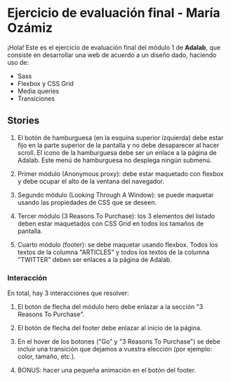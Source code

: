 # Ejercicio de evaluación final - María Ozámiz

¡Hola! Este es el ejercicio de evaluación final del módulo 1 de **Adalab**, que consiste en desarrollar una web de acuerdo a un diseño dado, haciendo uso de:

-   Sass
-   Flexbox y CSS Grid
-   Media queries
-   Transiciones

## Stories

1. El botón de hamburguesa (en la esquina superior izquierda) debe estar fijo en la parte superior de la pantalla y no debe desaparecer al hacer scroll. El icono de la hamburguesa debe ser un enlace a la página de Adalab. Este menú de hamburguesa no desplega ningún submenú.

2. Primer módulo (Anonymous proxy): debe estar maquetado con flexbox y debe ocupar el alto de la ventana del navegador.

3. Segundo módulo (Looking Through A Window): se puede maquetar usando las propiedades de CSS que se deseen.

4. Tercer módulo (3 Reasons To Purchase): los 3 elementos del listado deben estar maquetados con CSS Grid en todos los tamaños de pantalla.

5. Cuarto módulo (footer): se debe maquetar usando flexbox. Todos los textos de la columna "ARTICLES" y todos los textos de la columna "TWITTER" deben ser enlaces a la página de Adalab.

### Interacción

En total, hay 3 interacciones que resolver:

1. El botón de flecha del módulo hero debe enlazar a la sección "3 Reasons To Purchase".

2. El botón de flecha del footer debe enlazar al inicio de la página.

3. En el hover de los botones ("Go" y "3 Reasons To Purchase") se debe incluir una transición que dejamos a vuestra elección (por ejemplo: color, tamaño, etc.).

4. BONUS: hacer una pequeña animación en el botón del footer.

